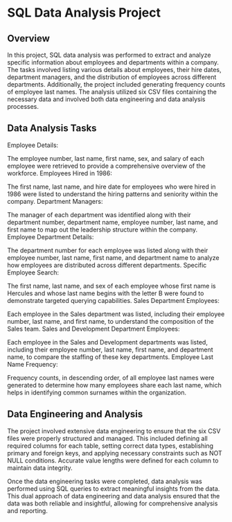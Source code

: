 
# SQL Data Analysis Project
## Overview
In this project, SQL data analysis was performed to extract and analyze specific information about employees and departments within a company. The tasks involved listing various details about employees, their hire dates, department managers, and the distribution of employees across different departments. Additionally, the project included generating frequency counts of employee last names. The analysis utilized six CSV files containing the necessary data and involved both data engineering and data analysis processes.

## Data Analysis Tasks
Employee Details:

The employee number, last name, first name, sex, and salary of each employee were retrieved to provide a comprehensive overview of the workforce.
Employees Hired in 1986:

The first name, last name, and hire date for employees who were hired in 1986 were listed to understand the hiring patterns and seniority within the company.
Department Managers:

The manager of each department was identified along with their department number, department name, employee number, last name, and first name to map out the leadership structure within the company.
Employee Department Details:

The department number for each employee was listed along with their employee number, last name, first name, and department name to analyze how employees are distributed across different departments.
Specific Employee Search:

The first name, last name, and sex of each employee whose first name is Hercules and whose last name begins with the letter B were found to demonstrate targeted querying capabilities.
Sales Department Employees:

Each employee in the Sales department was listed, including their employee number, last name, and first name, to understand the composition of the Sales team.
Sales and Development Department Employees:

Each employee in the Sales and Development departments was listed, including their employee number, last name, first name, and department name, to compare the staffing of these key departments.
Employee Last Name Frequency:

Frequency counts, in descending order, of all employee last names were generated to determine how many employees share each last name, which helps in identifying common surnames within the organization.
## Data Engineering and Analysis
The project involved extensive data engineering to ensure that the six CSV files were properly structured and managed. This included defining all required columns for each table, setting correct data types, establishing primary and foreign keys, and applying necessary constraints such as NOT NULL conditions. Accurate value lengths were defined for each column to maintain data integrity.

Once the data engineering tasks were completed, data analysis was performed using SQL queries to extract meaningful insights from the data. This dual approach of data engineering and data analysis ensured that the data was both reliable and insightful, allowing for comprehensive analysis and reporting.
